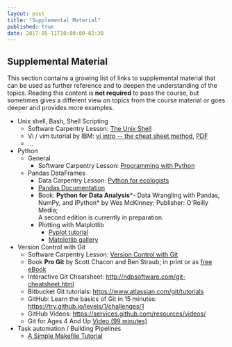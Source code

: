 ```yaml
---
layout: post
title: "Supplemental Material"
published: true
date: 2017-05-11T10:00:00-02:30
---
```

## Supplemental Material

This section contains a growing list of links to supplemental material that can
be used as further reference and to deepen the understanding of the topics. 
Reading this content is **not required** to pass the course, but sometimes gives a 
different view on topics from the course material or goes deeper and provides more
examples.

* Unix shell, Bash, Shell Scripting
    * Software Carpentry Lesson: [The Unix Shell](http://swcarpentry.github.io/shell-novice/)
    * Vi / vim tutorial by IBM: [vi intro -- the cheat sheet method](https://www.ibm.com/developerworks/linux/tutorials/l-vi/index.html), 
      [PDF](https://www.ibm.com/developerworks/linux/tutorials/l-vi/l-vi-pdf.pdf)
    * ...
* Python
    * General
        * Software Carpentry Lesson: [Programming with Python](http://swcarpentry.github.io/python-novice-inflammation)
    * Pandas DataFrames
        * Data Carpentry Lesson: [Python for ecologists](http://www.datacarpentry.org/python-ecology-lesson/)
        * [Pandas Documentation](http://pandas.pydata.org/pandas-docs/stable/)
        * Book: **Python for Data Analysis***- Data Wrangling with Pandas, NumPy, and IPython* by Wes McKinney; Publisher: O'Reilly Media;  
          A second edition is currently in preparation.
      * Plotting with Matplotlib
        * [Pyplot tutorial](http://matplotlib.org/users/pyplot_tutorial.html)
        * [Matplotlib gallery](http://matplotlib.org/gallery.html)
* Version Control with Git
    * Software Carpentry Lesson: [Version Control with Git](http://swcarpentry.github.io/git-novice)
    * Book **Pro Git** by Scott Chacon and Ben Straub; in print or as [free eBook](https://git-scm.com/book)
    * Interactive Git Cheatsheet: <http://ndpsoftware.com/git-cheatsheet.html>
    * Bitbucket Git tutorials: <https://www.atlassian.com/git/tutorials>
    * GitHub: Learn the basics of Git in 15 minutes: <https://try.github.io/levels/1/challenges/1>
    * GitHub Videos: <https://services.github.com/resources/videos/>
    * Git for Ages 4 And Up [Video (99 minutes)](https://www.youtube.com/watch?v=1ffBJ4sVUb4)
* Task automation / Building Pipelines
    * [A Simple Makefile Tutorial](http://www.cs.colby.edu/maxwell/courses/tutorials/maketutor/)
